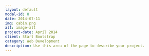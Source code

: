 ```yaml
---
layout: default
modal-id: 8
date: 2014-07-11
img: cabin.png
alt: image-alt
project-date: April 2014
client: Start Bootstrap
category: Web Development
description: Use this area of the page to describe your project.
---
```

